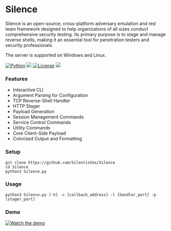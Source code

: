 # Silence

Silence is an open-source, cross-platform adversary emulation and red team framework designed to help organizations of all sizes conduct comprehensive security testing. Its primary purpose is to stage and manage reverse shells, making it an essential tool for penetration testers and security professionals.

The server is supported on Windows and Linux.

[![Python](https://img.shields.io/badge/Python-%E2%89%A5%203.6-yellow.svg)](https://www.python.org/)
<img src="https://img.shields.io/badge/Developed%20on-Windows%2011-1677CF">
[![License](https://img.shields.io/badge/License-BSD%203%20Clause%20license-C91515)](https://github.com/SilentisVox/Silence/blob/master/LICENSE)
<img src="https://img.shields.io/badge/Maintained%3F-Yes-1FC408">

### Features

- Interactive CLI
- Argument Parsing for Configuration
- TCP Reverse-Shell Handler
- HTTP Stager
- Payload Generation
- Session Management Commands
- Service Control Commands
- Utility Commands
- Core Client-Side Payload
- Colorized Output and Formatting

### Setup

```
git clone https://github.com/SilentisVox/Silence
cd Silence
python3 Silence.py
```

### Usage

```
python3 Silence.py [-h] -c [callback_address] -l [handler_port] -p [stager_port]
```

### Demo

[![Watch the demo](https://img.youtube.com/vi/JKp0YGE0NFw/0.jpg)](https://youtu.be/JKp0YGE0NFw)